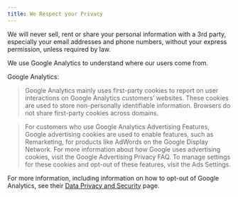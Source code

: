 ```yaml
---
title: We Respect your Privacy
---
```

We will never sell, rent or share your personal information with a 3rd party, especially your email addresses and phone numbers, without your express permission, unless required by law.

We use Google Analytics to understand where our users come from.

Google Analytics:

> Google Analytics mainly uses first-party cookies to report on user interactions on Google Analytics customers’ websites. These cookies are used to store non-personally identifiable information. Browsers do not share first-party cookies across domains.

> For customers who use Google Analytics Advertising Features, Google advertising cookies are used to enable features, such as Remarketing, for products like AdWords on the Google Display Network. For more information about how Google uses advertising cookies, visit the Google Advertising Privacy FAQ. To manage settings for these cookies and opt-out of these features, visit the Ads Settings.

For more information, including information on how to opt-out of Google Analytics, see their [Data Privacy and Security](https://support.google.com/analytics/topic/2919631?hl=en&ref_topic=1008008) page.
